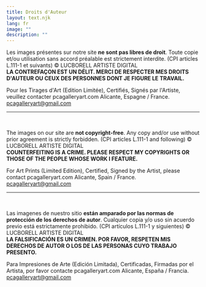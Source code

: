 ```yaml
---
title: Droits d'Auteur
layout: text.njk
lang: fr
image: ""
description: ""
---
```

Les images présentes sur notre site **ne sont pas libres de droit**. Toute copie et/ou utilisation sans accord préalable est strictement interdite. (CPI articles L.111-1 et suivants) © LUCBORELL ARTISTE DIGITAL  
**LA CONTREFAÇON EST UN DÉLIT. MERCI DE RESPECTER MES DROITS D'AUTEUR OU CEUX DES PERSONNES DONT JE FIGURE LE TRAVAIL.**  

Pour les Tirages d'Art (Edition Limitée), Certifiés, Signés par l'Artiste, veuillez contacter pcagalleryart.com Alicante, Espagne / France. pcagalleryart@gmail.com  

---------------------------------

&nbsp;

The images on our site are **not copyright-free**. Any copy and/or use without prior agreement is strictly forbidden. (CPI articles L.111-1 and following) © LUCBORELL ARTISTE DIGITAL  
**COUNTERFEITING IS A CRIME. PLEASE RESPECT MY COPYRIGHTS OR THOSE OF THE PEOPLE WHOSE WORK I FEATURE.**  

For Art Prints (Limited Edition), Certified, Signed by the Artist, please contact pcagalleryart.com Alicante, Spain / France. pcagalleryart@gmail.com  


-------------------------------

&nbsp;

Las imagenes de nuestro sitio **están amparado por las normas de protección de los derechos de autor**. Cualquier copia y/o uso sin acuerdo previo está estrictamente prohibido. (CPI artículos L.111-1 y siguientes) © LUCBORELL ARTISTE DIGITAL  
**LA FALSIFICACIÓN ES UN CRIMEN. POR FAVOR, RESPETEN MIS DERECHOS DE AUTOR O LOS DE LAS PERSONAS CUYO TRABAJO PRESENTO.**    

Para Impresiones de Arte (Edición Limitada), Certificadas, Firmadas por el Artista, por favor contacte pcagalleryart.com Alicante, España / Francia. pcagalleryart@gmail.com  
